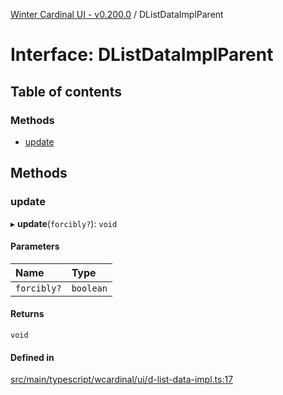 [Winter Cardinal UI - v0.200.0](../index.md) / DListDataImplParent

# Interface: DListDataImplParent

## Table of contents

### Methods

- [update](DListDataImplParent.md#update)

## Methods

### update

▸ **update**(`forcibly?`): `void`

#### Parameters

| Name | Type |
| :------ | :------ |
| `forcibly?` | `boolean` |

#### Returns

`void`

#### Defined in

[src/main/typescript/wcardinal/ui/d-list-data-impl.ts:17](https://github.com/winter-cardinal/winter-cardinal-ui/blob/v0.200.0/src/main/typescript/wcardinal/ui/d-list-data-impl.ts#L17)
